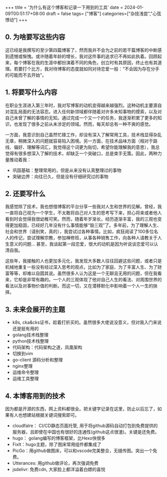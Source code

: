 +++
title =  '为什么有这个博客和记录一下用到的工具'
date = 2024-01-09T00:51:17+08:00
draft = false
tags= ["博客"]
categories=["杂技浅尝","心弦悸动"]
+++

## 0. 为啥要写这些内容
这已经是我撰写的至少第四篇博客了，然而我并不会为之前的若干篇博客的中断感到遗憾或惭愧。或许随着年龄的增长，我对这件事的追求已不再如此执着。回顾起来，每个博客在我的生涯中都扮演着不同的角色，创立时有其原因，终止也有其道理。若要打个比方，我对待博客的态度就如同对待恋爱一般：“不会因为存在分手的可能而不去开始”。

## 1. 将要写什么内容
在职业生涯进入第三年时，我对写博客的动机变得越来越强烈。这种动机主要源自对混乱局面的无法容忍。进入任何新领域都伴随着对许多未知事物的摸索，以及对自己未曾了解的事情的无知。通过完成一个又一个的任务，我逐渐积累了更多的知识，也发现了很多之前从未涉足的领域。然而，每天却总有一种不爽的感觉。

一方面，我意识到自己虽然忙碌工作，却没有深入了解常用工具，技术栈显得杂乱无章，稍微深入的问题就容易陷入困境。另一方面，在技术品味方面（相对于路线、偏好、理解等词汇，我觉得这个词更为贴切，希望你能理解我的意思），我总觉得有很多想深入了解的技术，却缺乏一个突破口，总是束手无策。因此，两种力量推动着我：
- 巩固基础：整理常用的，但是从来没有认真整理过的事物
- 突破边界：向往已久，但是没有仔细研究过的事物

## 2. 还要写什么
我感觉除了技术，我也想借博客的平台分享一些我对人生和世界的见解。曾经，我一直将自己视为一个学生，不太敢将自己对人生的思考写下来，担心将来或者他人看到时会觉得我很幼稚可笑。然而，随着年岁渐长，经历逐渐丰富，我的三观也变得更加稳固，已经好几年没有什么事情能够“毁三观”了。多年前，为了理解人生、社会和世界（请别笑，真的），我尝试过各种事情。比如，疯狂阅读了100多位名人的传记，尝试理解宗教，参加禅修班，从事各种销售工作，向各种人请教关于人生意义的问题... 甚至，我谈起第一段恋爱，很大的动机是因为听说谈恋爱可以认清自我。

这些年，我接触的人也更加多元化，我发现大多数人往往回避这些问题，或者只是机械地重复一些没有经过深入思考的观点，比如为了家庭、为了丰富人生、为了财富等等，却难以自圆其说。虽然很多人认为这是一个无聊且无用的问题，但在我看来，它却是非常有趣的。一个人的三观体现了他对自己人生的看法、对周围世界的看法以及对事物价值的判断。而这一切，又在潜移默化中影响着一个人一生的抉择。

## 3. 未来会展开的主题
- k8s, cka&cks证书，趁着打折买的。虽然很多大佬说没意义，但对我入门来说还是挺有用的
- golang技术栈整理
- python技术栈整理
- 代码架构：代码架构之道，凤凰架构
- 切换到vim
- go-client 源码分析和整理
- nginx整理
- 运维命令整理
- 运维工具整理

## 4. 本博客用到的技术
因为都是开源的东西，网上资料都很全。把关键字记录在这里，防止以后忘了，如果有人也想建站根据关键词搜索即可。
- cloudfalre： CI/CD静态页面托管, 用于将github源码自动打包到免费提供的服务器，且即使在中国也有很好的连通性(github这点很渣)。关键是还免费。
- hugo： golang编写的博客框架，比Hexo快很多
- FixIt：hugo主题，除了图床常用组件都集成了
- PicGo：用github做图床，可以和vscode完美整合，无缝传图。突出一个免费。
- Utterances: 用github做评论，再次强调免费
- jsdelivr: 免费cdn, 大家脸上都洋溢着白嫖的喜悦 